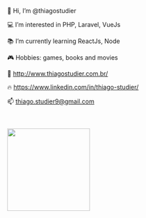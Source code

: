 👋 Hi, I’m @thiagostudier

💻 I’m interested in PHP, Laravel, VueJs

📚 I’m currently learning ReactJs, Node

🎮 Hobbies: games, books and movies

🚀 http://www.thiagostudier.com.br/

🔥 https://www.linkedin.com/in/thiago-studier/

📫 thiago.studier9@gmail.com

<br />
<br />

<div>
  <a href="https://github.com/thiagostudier">
    <img height="190em" src="https://github-readme-stats.vercel.app/api/top-langs/?username=thiagostudier&layout=compact&langs_count=16&theme=tokyonight"/>
  </a>
</div>

